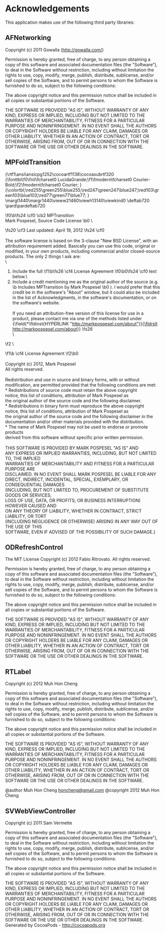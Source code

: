 # Acknowledgements
This application makes use of the following third party libraries:

## AFNetworking

Copyright (c) 2011 Gowalla (http://gowalla.com/)

Permission is hereby granted, free of charge, to any person obtaining a copy
of this software and associated documentation files (the "Software"), to deal
in the Software without restriction, including without limitation the rights
to use, copy, modify, merge, publish, distribute, sublicense, and/or sell
copies of the Software, and to permit persons to whom the Software is
furnished to do so, subject to the following conditions:

The above copyright notice and this permission notice shall be included in
all copies or substantial portions of the Software.

THE SOFTWARE IS PROVIDED "AS IS", WITHOUT WARRANTY OF ANY KIND, EXPRESS OR
IMPLIED, INCLUDING BUT NOT LIMITED TO THE WARRANTIES OF MERCHANTABILITY,
FITNESS FOR A PARTICULAR PURPOSE AND NONINFRINGEMENT. IN NO EVENT SHALL THE
AUTHORS OR COPYRIGHT HOLDERS BE LIABLE FOR ANY CLAIM, DAMAGES OR OTHER
LIABILITY, WHETHER IN AN ACTION OF CONTRACT, TORT OR OTHERWISE, ARISING FROM,
OUT OF OR IN CONNECTION WITH THE SOFTWARE OR THE USE OR OTHER DEALINGS IN
THE SOFTWARE.


## MPFoldTransition

{\rtf1\ansi\ansicpg1252\cocoartf1138\cocoasubrtf320
{\fonttbl\f0\fnil\fcharset0 LucidaGrande;\f1\fmodern\fcharset0 Courier-Bold;\f2\fmodern\fcharset0 Courier;
}
{\colortbl;\red255\green255\blue255;\red247\green247\blue247;\red103\green103\blue103;\red77\green77\blue77;
}
\margl1440\margr1440\vieww21460\viewh13140\viewkind0
\deftab720
\pard\pardeftab720

\f0\b\fs24 \cf0 \cb2 MPTransition\
Mark Pospesel, Source Code License
\b0 \

\fs20 \cf3 Last updated: April 19, 2012
\fs24 \cf0 \
\
The software license is based on the 3-clause "New BSD License", with an attribution requirement added.  Basically you can use this code, original or modified, in your own products, including commercial and/or closed-source products.  The only 2 things I ask are:\
\
1. Include the full 
\f1\b\fs26 \cf4 License Agreement
\f0\b0\fs24 \cf0  text below.\
2. Include a credit mentioning me as the original author of the source (e.g. 
\b Includes MPTransition by Mark Pospesel
\b0 ).  I would prefer that this credit be in the software's "About" window, but it could also be included in the list of Acknowledgments, in the software's documentation, or on the software's website.\
\
If you need an attribution-free version of this license for use in a product, please contact me via one of the methods listed under {\field{\*\fldinst{HYPERLINK "http://markpospesel.com/about"}}{\fldrslt http://markpospesel.com/about}}
\fs26 \
\

\f2 \

\f1\b \cf4 License Agreement
\f2\b0 \
\
Copyright (c) 2012, Mark Pospesel\
All rights reserved.\
\
Redistribution and use in source and binary forms, with or without\
modification, are permitted provided that the following conditions are met:\
    * Redistributions of source code must retain the above copyright\
      notice, this list of conditions, attribution of Mark Pospesel as \
      the original author of the source code and the following disclaimer.\
    * Redistributions in binary form must reproduce the above copyright\
      notice, this list of conditions, attribution of Mark Pospesel as \
      the original author of the source code and the following disclaimer in the\
      documentation and/or other materials provided with the distribution.\
    * The name of Mark Pospesel may not be used to endorse or promote products\
      derived from this software without specific prior written permission.\
\
THIS SOFTWARE IS PROVIDED BY MARK POSPESEL "AS IS" AND\
ANY EXPRESS OR IMPLIED WARRANTIES, INCLUDING, BUT NOT LIMITED TO, THE IMPLIED\
WARRANTIES OF MERCHANTABILITY AND FITNESS FOR A PARTICULAR PURPOSE ARE\
DISCLAIMED. IN NO EVENT SHALL MARK POSPESEL BE LIABLE FOR ANY\
DIRECT, INDIRECT, INCIDENTAL, SPECIAL, EXEMPLARY, OR CONSEQUENTIAL DAMAGES\
(INCLUDING, BUT NOT LIMITED TO, PROCUREMENT OF SUBSTITUTE GOODS OR SERVICES;\
LOSS OF USE, DATA, OR PROFITS; OR BUSINESS INTERRUPTION) HOWEVER CAUSED AND\
ON ANY THEORY OF LIABILITY, WHETHER IN CONTRACT, STRICT LIABILITY, OR TORT\
(INCLUDING NEGLIGENCE OR OTHERWISE) ARISING IN ANY WAY OUT OF THE USE OF THIS\
SOFTWARE, EVEN IF ADVISED OF THE POSSIBILITY OF SUCH DAMAGE.}

## ODRefreshControl

The MIT License
Copyright (c) 2012 Fabio Ritrovato. All rights reserved.

Permission is hereby granted, free of charge, to any person
obtaining a copy of this software and associated documentation
files (the "Software"), to deal in the Software without
restriction, including without limitation the rights to use,
copy, modify, merge, publish, distribute, sublicense, and/or sell
copies of the Software, and to permit persons to whom the
Software is furnished to do so, subject to the following
conditions:

The above copyright notice and this permission notice shall be
included in all copies or substantial portions of the Software.

THE SOFTWARE IS PROVIDED "AS IS", WITHOUT WARRANTY OF ANY KIND,
EXPRESS OR IMPLIED, INCLUDING BUT NOT LIMITED TO THE WARRANTIES
OF MERCHANTABILITY, FITNESS FOR A PARTICULAR PURPOSE AND
NONINFRINGEMENT. IN NO EVENT SHALL THE AUTHORS OR COPYRIGHT
HOLDERS BE LIABLE FOR ANY CLAIM, DAMAGES OR OTHER LIABILITY,
WHETHER IN AN ACTION OF CONTRACT, TORT OR OTHERWISE, ARISING
FROM, OUT OF OR IN CONNECTION WITH THE SOFTWARE OR THE USE OR
OTHER DEALINGS IN THE SOFTWARE.

## RTLabel

Copyright (c) 2012 Muh Hon Cheng

Permission is hereby granted, free of charge, to any person obtaining
a copy of this software and associated documentation files (the
"Software"), to deal in the Software without restriction, including
without limitation the rights to use, copy, modify, merge, publish,
distribute, sublicense, and/or sell copies of the Software, and to
permit persons to whom the Software is furnished to do so, subject
to the following conditions:

The above copyright notice and this permission notice shall be
included in all copies or substantial portions of the Software.

THE SOFTWARE IS PROVIDED "AS IS", WITHOUT
WARRANTY OF ANY KIND, EXPRESS OR IMPLIED,
INCLUDING BUT NOT LIMITED TO THE WARRANTIES OF
MERCHANTABILITY, FITNESS FOR A PARTICULAR
PURPOSE AND NONINFRINGEMENT. IN NO EVENT
SHALL THE AUTHORS OR COPYRIGHT HOLDERS BE
LIABLE FOR ANY CLAIM, DAMAGES OR OTHER
LIABILITY, WHETHER IN AN ACTION OF CONTRACT,
TORT OR OTHERWISE, ARISING FROM, OUT OF OR
IN CONNECTION WITH THE SOFTWARE OR
THE USE OR OTHER DEALINGS IN THE SOFTWARE.

@author 		Muh Hon Cheng <honcheng@gmail.com>
@copyright	2012	Muh Hon Cheng

## SVWebViewController

Copyright (c) 2011 Sam Vermette

Permission is hereby granted, free of charge, to any person
obtaining a copy of this software and associated documentation
files (the "Software"), to deal in the Software without
restriction, including without limitation the rights to use,
copy, modify, merge, publish, distribute, sublicense, and/or sell
copies of the Software, and to permit persons to whom the
Software is furnished to do so, subject to the following
conditions:

The above copyright notice and this permission notice shall be
included in all copies or substantial portions of the Software.

THE SOFTWARE IS PROVIDED "AS IS", WITHOUT WARRANTY OF ANY KIND,
EXPRESS OR IMPLIED, INCLUDING BUT NOT LIMITED TO THE WARRANTIES
OF MERCHANTABILITY, FITNESS FOR A PARTICULAR PURPOSE AND
NONINFRINGEMENT. IN NO EVENT SHALL THE AUTHORS OR COPYRIGHT
HOLDERS BE LIABLE FOR ANY CLAIM, DAMAGES OR OTHER LIABILITY,
WHETHER IN AN ACTION OF CONTRACT, TORT OR OTHERWISE, ARISING
FROM, OUT OF OR IN CONNECTION WITH THE SOFTWARE OR THE USE OR
OTHER DEALINGS IN THE SOFTWARE.
Generated by CocoaPods - http://cocoapods.org
